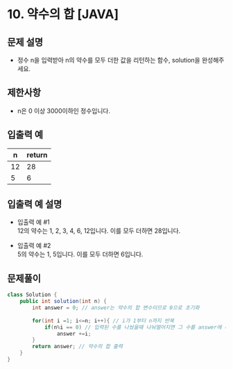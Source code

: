 # 10. 약수의 합 [JAVA]

## 문제 설명

- 정수 n을 입력받아 n의 약수를 모두 더한 값을 리턴하는 함수, solution을 완성해주세요.

## 제한사항

- n은 0 이상 3000이하인 정수입니다.

## 입출력 예

n |	return
--- | ---
12 | 28
5 |	6

## 입출력 예 설명

- 입출력 예 #1        
12의 약수는 1, 2, 3, 4, 6, 12입니다. 이를 모두 더하면 28입니다.

- 입출력 예 #2      
5의 약수는 1, 5입니다. 이를 모두 더하면 6입니다.

## 문제풀이
```java
class Solution {
    public int solution(int n) {
        int answer = 0; // answer는 약수의 합 변수이므로 0으로 초기화
        
        for(int i =1; i<=n; i++){ // i가 1부터 n까지 반복
            if(n%i == 0) // 입력된 수를 나눴을때 나눠떨어지면 그 수를 answer에 대입
                answer +=i;
        }
        return answer; // 약수의 합 출력
    }
}
```
